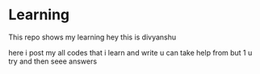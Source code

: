 # Learning
This repo shows my learning
hey this is divyanshu 

here i post my all codes that i learn and write u can take help from but 1 u try and then seee answers 
